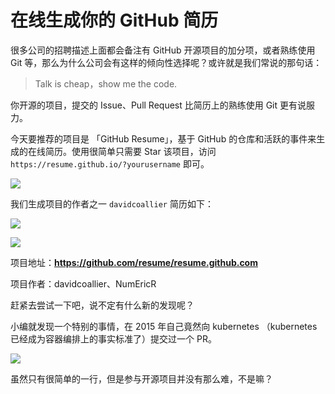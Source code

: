 # 在线生成你的 GitHub 简历

很多公司的招聘描述上面都会备注有 GitHub 开源项目的加分项，或者熟练使用 Git 等，那么为什么公司会有这样的倾向性选择呢？或许就是我们常说的那句话：

> Talk is cheap，show me the code.

你开源的项目，提交的 Issue、Pull Request 比简历上的熟练使用 Git 更有说服力。

今天要推荐的项目是 「GitHub Resume」，基于 GitHub 的仓库和活跃的事件来生成的在线简历。使用很简单只需要 Star 该项目，访问 `https://resume.github.io/?yourusername` 即可。

![](https://7465-test-3c9b5e-1258459492.tcb.qcloud.la/GitHub精选/GitHubResume/resume.png)

我们生成项目的作者之一 `davidcoallier` 简历如下：

![](https://7465-test-3c9b5e-1258459492.tcb.qcloud.la/GitHub精选/GitHubResume/resume_auth1.png)

![](https://7465-test-3c9b5e-1258459492.tcb.qcloud.la/GitHub精选/GitHubResume/resume_auth2.png)



项目地址：**https://github.com/resume/resume.github.com**

项目作者：davidcoallier、NumEricR



赶紧去尝试一下吧，说不定有什么新的发现呢？

小编就发现一个特别的事情，在 2015 年自己竟然向 kubernetes （kubernetes 已经成为容器编排上的事实标准了）提交过一个 PR。

![](https://7465-test-3c9b5e-1258459492.tcb.qcloud.la/GitHub精选/GitHubResume/pr-k8s.png)

虽然只有很简单的一行，但是参与开源项目并没有那么难，不是嘛？